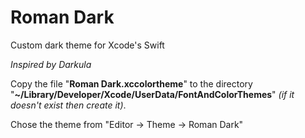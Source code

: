 # Roman Dark

Custom dark theme for Xcode's Swift

_Inspired by Darkula_

Copy the file "**Roman Dark.xccolortheme**" to the directory "**~/Library/Developer/Xcode/UserData/FontAndColorThemes**" _(if it doesn't exist then create it)_.

Chose the theme from "Editor -> Theme -> Roman Dark"
